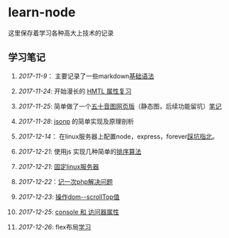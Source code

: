 # learn-node
这里保存着学习各种高大上技术的记录

## 学习笔记  
1. *2017-11-9*： 主要记录了一些markdown[基础语法](./learn-Markdown-base.md)

2. *2017-11-24*: 开始漫长的 [HMTL 属性复习](./HTML_Attributes/index.html)

3. *2017-11-25*: 简单做了一个[五十音图网页版](./Japanese_Phonogram_Fifty/index.html)（静态图，后续功能留坑）[笔记](./Japanese_Phonogram_Fifty/node.md)

4. *2017-11-28*: [jsonp](./jsonp/jsonp_node.md) 的简单实现及原理剖析

5. *2017-12-14*： 在linux服务器上配置node，express，forever[踩坑指北](./linux_node/learn_node.md)。 

6. *2017-12-21*: 使用js 实现几种简单的[排序算法](./js_Sorting_algorithm/learn_node.md)

7. *2017-12-21*: [固定linux服务器](./liunx_attack/learn_node.md)

8. *2017-12-22*：[记一次php解决问题](./php_node/learn_node.md)

9. *2017-12-23*: [操作dom--scrollTop值](./DOM_scrollTop/learn_node.md)

10. *2017-12-25*: [console 和 访问器属性](./console/learn_node.md)

11. *2017-12-26*: flex布局[学习](./flex_box/learn_node.md)